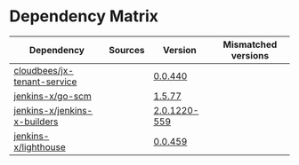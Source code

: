 # Dependency Matrix

Dependency | Sources | Version | Mismatched versions
---------- | ------- | ------- | -------------------
[cloudbees/jx-tenant-service](https://github.com/cloudbees/jx-tenant-service) |  | [0.0.440](https://github.com/cloudbees/jx-tenant-service/releases/tag/v0.0.440) | 
[jenkins-x/go-scm](https://github.com/jenkins-x/go-scm) |  | [1.5.77]() | 
[jenkins-x/jenkins-x-builders](https://github.com/jenkins-x/jenkins-x-builders) |  | [2.0.1220-559]() | 
[jenkins-x/lighthouse](https://github.com/jenkins-x/lighthouse) |  | [0.0.459]() | 
